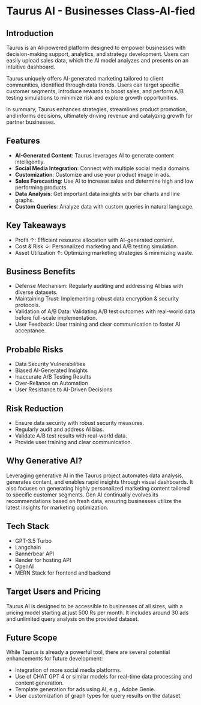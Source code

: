 # Taurus AI - Businesses Class-AI-fied

## Introduction

Taurus is an AI-powered platform designed to empower businesses with decision-making support, analytics, and strategy development. Users can easily upload sales data, which the AI model analyzes and presents on an intuitive dashboard.

Taurus uniquely offers AI-generated marketing tailored to client communities, identified through data trends. Users can target specific customer segments, introduce rewards to boost sales, and perform A/B testing simulations to minimize risk and explore growth opportunities.

In summary, Taurus enhances strategies, streamlines product promotion, and informs decisions, ultimately driving revenue and catalyzing growth for partner businesses.

## Features

- **AI-Generated Content**: Taurus leverages AI to generate content intelligently.
- **Social Media Integration**: Connect with multiple social media domains.
- **Customization**: Customize and use your product image in ads.
- **Sales Forecasting**: Use AI to increase sales and determine high and low performing products.
- **Data Analysis**: Get important data insights with bar charts and line graphs.
- **Custom Queries**: Analyze data with custom queries in natural language.

## Key Takeaways

- Profit ↑: Efficient resource allocation with AI-generated content.
- Cost & Risk ↓: Personalized marketing and A/B testing simulation.
- Asset Utilization ↑: Optimizing marketing strategies & minimizing waste.

## Business Benefits

- Defense Mechanism: Regularly auditing and addressing AI bias with diverse datasets.
- Maintaining Trust: Implementing robust data encryption & security protocols.
- Validation of A/B Data: Validating A/B test outcomes with real-world data before full-scale implementation.
- User Feedback: User training and clear communication to foster AI acceptance.

## Probable Risks

- Data Security Vulnerabilities
- Biased AI-Generated Insights
- Inaccurate A/B Testing Results
- Over-Reliance on Automation
- User Resistance to AI-Driven Decisions

## Risk Reduction

- Ensure data security with robust security measures.
- Regularly audit and address AI bias.
- Validate A/B test results with real-world data.
- Provide user training and clear communication.

## Why Generative AI?

Leveraging generative AI in the Taurus project automates data analysis, generates content, and enables rapid insights through visual dashboards. It also focuses on generating highly personalized marketing content tailored to specific customer segments. Gen AI continually evolves its recommendations based on fresh data, ensuring businesses utilize the latest insights for marketing optimization.

## Tech Stack

- GPT-3.5 Turbo
- Langchain
- Bannerbear API
- Render for hosting API
- OpenAI
- MERN Stack for frontend and backend

## Target Users and Pricing

Taurus AI is designed to be accessible to businesses of all sizes, with a pricing model starting at just 500 Rs per month. It includes around 30 ads and unlimited query analysis on the provided dataset.

## Future Scope

While Taurus is already a powerful tool, there are several potential enhancements for future development:

- Integration of more social media platforms.
- Use of CHAT GPT 4 or similar models for real-time data processing and content generation.
- Template generation for ads using AI, e.g., Adobe Genie.
- User customization of graph types for query results on the dataset.
